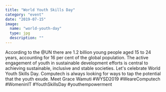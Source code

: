 ```yaml
---
title: "World Youth Skills Day"
category: "event"
date: "2019-07-15"
image:
  name: "world-youth-day"
  type: jpg
  description: ""
---
```


According to the @UN there are 1.2 billion young people aged 15 to 24 years, accounting for 16 per cent of the global population. The active engagement of youth in sustainable development efforts is central to achieving sustainable, inclusive and stable societies. Let's celebrate World Youth Skills Day. Computech is always looking for ways to tap the potential that the youth exude. Meet Grace Wamuti
#WYSD2019 #WeareComputech #WomeninIT #YouthSkillsDay #youthempowerment
